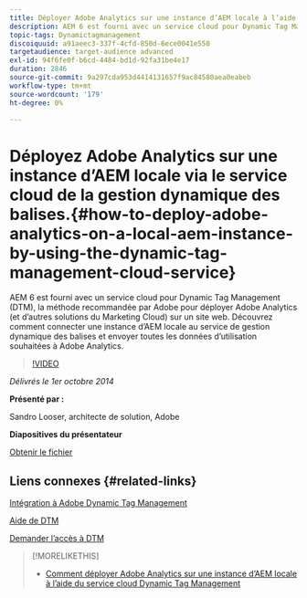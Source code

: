 ```yaml
---
title: Déployer Adobe Analytics sur une instance d’AEM locale à l’aide du service cloud Dynamic Tag Management
description: AEM 6 est fourni avec un service cloud pour Dynamic Tag Management (DTM), la méthode recommandée par Adobe pour déployer Adobe Analytics (et d’autres solutions du Marketing Cloud) sur un site web. Découvrez comment connecter une instance d’AEM locale au service de gestion dynamique des balises et envoyer toutes les données d’utilisation souhaitées à Adobe Analytics.
topic-tags: Dynamictagmanagement
discoiquuid: a91aeec3-337f-4cfd-850d-6ece0041e550
targetaudience: target-audience advanced
exl-id: 94f6fe0f-b6cd-4484-bd1d-92fa31be4e17
duration: 2846
source-git-commit: 9a297cda953d4414131657f9ac84580aea0eabeb
workflow-type: tm+mt
source-wordcount: '179'
ht-degree: 0%

---
```


# Déployez Adobe Analytics sur une instance d’AEM locale via le service cloud de la gestion dynamique des balises.{#how-to-deploy-adobe-analytics-on-a-local-aem-instance-by-using-the-dynamic-tag-management-cloud-service}

AEM 6 est fourni avec un service cloud pour Dynamic Tag Management (DTM), la méthode recommandée par Adobe pour déployer Adobe Analytics (et d’autres solutions du Marketing Cloud) sur un site web. Découvrez comment connecter une instance d’AEM locale au service de gestion dynamique des balises et envoyer toutes les données d’utilisation souhaitées à Adobe Analytics.

>[!VIDEO](https://video.tv.adobe.com/v/19401/?quality=9)

*Délivrés le 1er octobre 2014*

**Présenté par :**

Sandro Looser, architecte de solution, Adobe

**Diapositives du présentateur**

[Obtenir le fichier](assets/dtm-10-1-2014.pdf)

## Liens connexes {#related-links}

[Intégration à Adobe Dynamic Tag Management](https://docs.adobe.com/docs/en/aem/6-0/administer/integration/marketing-cloud/dtm.html)

[Aide de DTM](https://experienceleague.adobe.com/docs/data-collection.html?lang=fr)

[Demander l’accès à DTM](https://dtm.adobe.com/request_access)

<!--
[Get back to the Overview](https://helpx.adobe.com/fr/experience-manager/kt/eseminars/gems/aem-index.html)
-->

>[!MORELIKETHIS]
>
>* [Comment déployer Adobe Analytics sur une instance d’AEM locale à l’aide du service cloud Dynamic Tag Management](aem-adobe-analytics-dynamic-tag-management.md)
